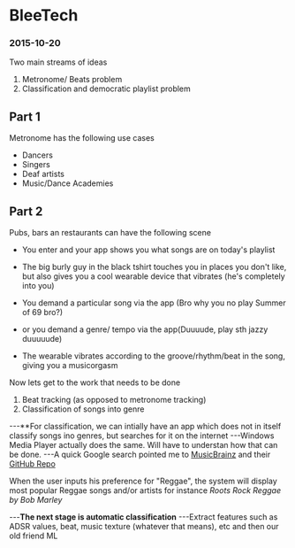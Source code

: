 # BleeTech
### 2015-10-20

Two main streams of ideas

1. Metronome/ Beats problem
2. Classification and democratic playlist problem

## Part 1
Metronome has the following use cases
* Dancers
* Singers
* Deaf artists
* Music/Dance Academies

## Part 2
Pubs, bars an restaurants can have the following scene
* You enter and your app shows you what songs are on today's playlist
* The big burly guy in the black tshirt touches you in places you don't like, but also gives you a cool wearable device that vibrates (he's completely into you)

* You demand a particular song via the app (Bro why you no play Summer of 69 bro?)
* or you demand a genre/ tempo via the app(Duuuude, play sth jazzy duuuuude)
* The wearable vibrates according to the groove/rhythm/beat in the song, giving you a musicorgasm

Now lets get to the work that needs to be done

1. Beat tracking (as opposed to metronome tracking)
2. Classification of songs into genre

---**For classification, we can intially have an app which does not in itself classify songs ino genres, but searches for it on the internet
---Windows Media Player actually does the same. Will have to understan how that can be done.
---A quick Google search pointed me to [MusicBrainz](https://www.musicbrainz.org "Website") and their [GitHub Repo](https://github.com/metabrainz/musicbrainz-server)

When the user inputs his preference for "Reggae", the system will display most popular Reggae songs and/or artists for instance *Roots Rock Reggae by Bob Marley*

---**The next stage is automatic classification** 
---Extract features such as ADSR values, beat, music texture (whatever that means), etc and then our old friend ML
